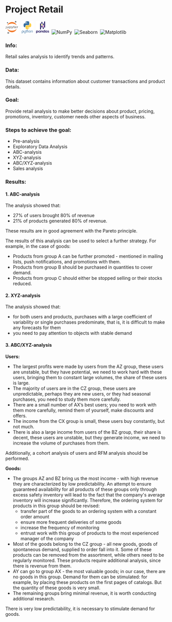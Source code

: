 # Project Retail

<div>
  <img src="https://github.com/devicons/devicon/blob/master/icons/jupyter/jupyter-original-wordmark.svg" title="Jupyter" alt="Jupyter" width="40" height="40"/>&nbsp;
  <img src="https://github.com/devicons/devicon/blob/master/icons/python/python-original-wordmark.svg" title="Python" alt="Python" width="40" height="40"/>&nbsp;
  <img src="https://github.com/devicons/devicon/blob/master/icons/pandas/pandas-original-wordmark.svg" title="Pandas" alt="Pandas" width="40" height="40"/>&nbsp;
  <img src="https://user-images.githubusercontent.com/67586773/105040771-43887300-5a88-11eb-9f01-bee100b9ef22.png" title="NumPy" alt="NumPy" width="40" height="40"/>&nbsp;
  <img src="https://user-images.githubusercontent.com/315810/92159303-30d41100-edfb-11ea-8107-1c5352202571.png" title="Seaborn" alt="Seaborn" width="40" height="40"/>&nbsp;
  <img src="https://upload.wikimedia.org/wikipedia/commons/8/84/Matplotlib_icon.svg" title="Matplotlib" alt="Matplotlib" width="40" height="40"/>&nbsp;
</div>

<p></p>

### Info:
Retail sales analysis to identify trends and patterns.

### Data:
This dataset contains information about customer transactions and product details.  

### Goal:
Provide retail analysis to make better decisions about product, pricing, promotions, inventory, customer needs other aspects of business.

### Steps to achieve the goal:
- Pre-analysis
- Exploratory Data Analysis
- ABC-analysis
- XYZ-analysis
- ABC/XYZ-analysis
- Sales analysis

### Results:
#### 1. ABC-analysis
The analysis showed that:
- 27% of users brought 80% of revenue
- 21% of products generated 80% of revenue.  

These results are in good agreement with the Pareto principle.

The results of this analysis can be used to select a further strategy. For example, in the case of goods:
- Products from group A can be further promoted - mentioned in mailing lists, push notifications, and promotions with them.
- Products from group B should be purchased in quantities to cover demand.
- Products from group C should either be stopped selling or their stocks reduced.

#### 2. XYZ-analysis  
The analysis showed that:
- for both users and products, purchases with a large coefficient of variability or single purchases predominate, that is, it is difficult to make any forecasts for them
- you need to pay attention to objects with stable demand

#### 3. ABC/XYZ-analysis
**Users:**  
- The largest profits were made by users from the AZ group, these users are unstable, but they have potential, we need to work hard with these users, bringing them to constant large volumes, the share of these users is large.
- The majority of users are in the CZ group, these users are unpredictable, perhaps they are new users, or they had seasonal purchases, you need to study them more carefully.
- There are a small number of AX’s best users; you need to work with them more carefully, remind them of yourself, make discounts and offers.
- The income from the CX group is small, these users buy constantly, but not much.
- There is also a large income from users of the BZ group, their share is decent, these users are unstable, but they generate income, we need to increase the volume of purchases from them.

Additionally, a cohort analysis of users and RFM analysis should be performed.

**Goods:**  
- The groups AZ and BZ bring us the most income - with high revenue they are characterized by low predictability. An attempt to ensure guaranteed availability for all products of these groups only through excess safety inventory will lead to the fact that the company's average inventory will increase significantly. Therefore, the ordering system for products in this group should be revised:
  - transfer part of the goods to an ordering system with a constant order amount
  - ensure more frequent deliveries of some goods
  - increase the frequency of monitoring
  - entrust work with this group of products to the most experienced manager of the company
- Most of the goods belong to the CZ group - all new goods, goods of spontaneous demand, supplied to order fall into it. Some of these products can be removed from the assortment, while others need to be regularly monitored. These products require additional analysis, since there is revenue from them.
- AY can go to group AX - the most valuable goods; in our case, there are no goods in this group. Demand for them can be stimulated: for example, by placing these products on the first pages of catalogs. But the quantity of these goods is very small.
- The remaining groups bring minimal revenue, it is worth conducting additional research.

There is very low predictability, it is necessary to stimulate demand for goods.
